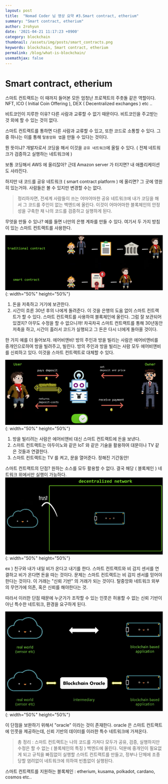 ```yaml
---
layout: post
title:  "Nomad Coder 님 영상 요약 #3.Smart contract, etherium"
summary: "Smart contract, etherium"
author: 2rohyun
date: '2021-04-21 11:17:23 +0900'
category: blockchain
thumbnail: /assets/img/posts/smart_contracts.png 
keywords: blockchain, Smart contract, etherium
permalink: /blog/what-is-blockchain/
usemathjax: false
---
```

# Smart contract, etherium

스마트 컨트랙트는 이 때까지 들어본 모든 엄청난 프로젝트의 주춧돌 같은 역할이다. NFT, ICO ( Initial Coin Offering ), DEX ( Decentralized exchanges ) etc ..

비트코인이 지루한 이유? 다른 사람과 교류할 수 없기 때문이다. 비트코인을 주고받는 것 외에 할 수 있는 것이 없다.

스마트 컨트랙트를 통하면 다른 사람과 교류할 수 있고, 또한 코드로 소통할 수 있다. 그 중 하나는 이를 통해 `탈중앙화 앱`을 만들 수 있다는 것이다. 

뭔 뜻이냐? 개발자로서 코딩을 해서 이것을 `공유 네트워크`에 올릴 수 있다. ( 전체 네트워크가 검증하고 실행하는 네트워크에 )

보통 코딩해서 AWS 에 올리잖아? 근데 Amazon server 가 터지면? 내 애플리케이션도 사라진다. 

하지만 내 코드를 공유 네트워크 ( smart contract platform ) 에 올리면? 그 곳에 영원히 있는거야. 사람들은 볼 수 있지만 변경할 수는 없다.

> 정리하자면, 전세계 사람들이 쓰는 어마어마한 공유 네트워크에 내가 코딩을 해서 그 코드를 주인이 없는 백엔드에 올린다. 이것이 어마어마한 블록체인의 안정성을 구축한 채 나의 코드를 검증하고 실행하게 된다. 

무엇을 만들 수 있나? 예를 들면 너만의 은행 계좌를 만들 수 있다. 여기서 두 가지 방침이 있는 스마트 컨트랙트를 사용한다.

![smartcontract](/assets/img/posts/smart_contract.png){: width="50%" height="50%"}

1. 돈을 저축하고 거기에 보관한다.
2. 시간이 흐른 30년 후의 나에게 돌려준다.
이 것을 은행의 도움 없이 스마트 컨트랙트가 할 수 있다. 스마트 컨트랙트를 사용하여 블록체인에 올린다. 그럼 잘 보관되어 있겠지? 아무도 수정을 할 수 없으니까! 차곡차곡 스마트 컨트랙트를 통해 30년동안 저축을 하고, 시간이 흘러서 코드가 실행되고 그 돈은 다시 너에게 돌아올 것이다.

한 가지 예를 더 들어보자. 에어비앤비!
방의 주인과 방을 빌리는 사람은 에어비앤비를 중개인으로하여 방을 빌려주고, 빌린다. 방의 주인과 방을 빌리는 사람 모두 에어비앤비를 신뢰하고 있다. 이것을 스마트 컨트랙트로 대체할 수 있다.

![smartairbnb](/assets/img/posts/smart_airbnb.png){: width="50%" height="50%"}

1. 방을 빌리려는 사람은 에어비앤비 대신 스마트 컨트랙트에 돈을 보낸다.
2. 스마트 컨트랙트는 아두이노와 같은 IoT 와 같은 기술을 활용하여 대문이나 TV 같은 것들과 연결한다.
3. 스마트 컨트랙트는 TV 를 켜고, 문을 열어준다. 정해진 기간동안!

스마트 컨트랙트의 단점? 원하는 소스를 모두 활용할 수 없다. 결국 해당 ( 블록체인 ) 네트워크 위에서만 실행이 가능하다.
![smartlimit](/assets/img/posts/smart_limit.png){: width="50%" height="50%"}

ex ) 친구와 내가 내일 비가 온다고 내기를 한다. 스마트 컨트랙트와 비 감지 센서를 연결하고 비가 온다면 돈을 따는 것이다. 문제는 스마트 컨트랙트는 비 감지 센서를 믿어야한다는 것이다. 이 거래는 "신뢰 기반" 의 거래가 되는 것이다. 탈중앙화 네트워크 외부의 무언가에 의존, 혹은 신뢰를 해야한다는 것.

따라서 이러한 단점 때문에 누군가가 조작할 수 있는 인풋은 허용할 수 없는 신뢰 기반이 아닌 특수한 네트워크, 환경을 요구하게 된다. 

![smartoracle](/assets/img/posts/smart_oracle.png){: width="50%" height="50%"}

이 단점을 보완하기 위해서 "oracle" 이라는 것이 존재한다. oracle 은 스마트 컨트랙트에 인풋을 제공하는데, 신뢰 기반의 데이터를 이러한 특수 네트워크에 가져온다.

> 총 정리 : 스마트 컨트랙트는 나의 코드를 가져다 모두가 공유, 검증, 실행하지만 수정은 할 수 없는 ( 블록체인의 특징 ) 백엔드에 올린다. 덕분에 중개인이 필요없게 되고 규칙을 빠짐없이 실행할 스마트 컨트랙트를 만들고, 정부나 단체에 조종 당할 염려없이 네트워크에 의하여 빈틈없이 실행된다.

스마트 컨트랙트를 지원하는 블록체인 : etherium, kusama, polkadot, cardano, cosmos etc..


